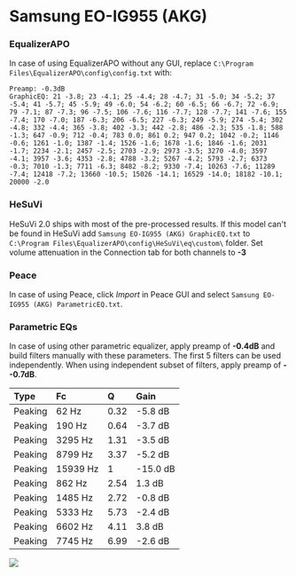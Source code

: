 # Samsung EO-IG955 (AKG)

### EqualizerAPO
In case of using EqualizerAPO without any GUI, replace `C:\Program Files\EqualizerAPO\config\config.txt`
with:
```
Preamp: -0.3dB
GraphicEQ: 21 -3.8; 23 -4.1; 25 -4.4; 28 -4.7; 31 -5.0; 34 -5.2; 37 -5.4; 41 -5.7; 45 -5.9; 49 -6.0; 54 -6.2; 60 -6.5; 66 -6.7; 72 -6.9; 79 -7.1; 87 -7.3; 96 -7.5; 106 -7.6; 116 -7.7; 128 -7.7; 141 -7.6; 155 -7.4; 170 -7.0; 187 -6.3; 206 -6.5; 227 -6.3; 249 -5.9; 274 -5.4; 302 -4.8; 332 -4.4; 365 -3.8; 402 -3.3; 442 -2.8; 486 -2.3; 535 -1.8; 588 -1.3; 647 -0.9; 712 -0.4; 783 0.0; 861 0.2; 947 0.2; 1042 -0.2; 1146 -0.6; 1261 -1.0; 1387 -1.4; 1526 -1.6; 1678 -1.6; 1846 -1.6; 2031 -1.7; 2234 -2.1; 2457 -2.5; 2703 -2.9; 2973 -3.5; 3270 -4.0; 3597 -4.1; 3957 -3.6; 4353 -2.8; 4788 -3.2; 5267 -4.2; 5793 -2.7; 6373 -0.3; 7010 -1.3; 7711 -6.3; 8482 -8.2; 9330 -7.4; 10263 -7.6; 11289 -7.4; 12418 -7.2; 13660 -10.5; 15026 -14.1; 16529 -14.0; 18182 -10.1; 20000 -2.0
```

### HeSuVi
HeSuVi 2.0 ships with most of the pre-processed results. If this model can't be found in HeSuVi add
`Samsung EO-IG955 (AKG) GraphicEQ.txt` to `C:\Program Files\EqualizerAPO\config\HeSuVi\eq\custom\` folder.
Set volume attenuation in the Connection tab for both channels to **-3**

### Peace
In case of using Peace, click *Import* in Peace GUI and select `Samsung EO-IG955 (AKG) ParametricEQ.txt`.

### Parametric EQs
In case of using other parametric equalizer, apply preamp of **-0.4dB** and build filters manually
with these parameters. The first 5 filters can be used independently.
When using independent subset of filters, apply preamp of **--0.7dB**.

| Type    | Fc       |    Q | Gain     |
|:--------|:---------|:-----|:---------|
| Peaking | 62 Hz    | 0.32 | -5.8 dB  |
| Peaking | 190 Hz   | 0.64 | -3.7 dB  |
| Peaking | 3295 Hz  | 1.31 | -3.5 dB  |
| Peaking | 8799 Hz  | 3.37 | -5.2 dB  |
| Peaking | 15939 Hz | 1    | -15.0 dB |
| Peaking | 862 Hz   | 2.54 | 1.3 dB   |
| Peaking | 1485 Hz  | 2.72 | -0.8 dB  |
| Peaking | 5333 Hz  | 5.73 | -2.4 dB  |
| Peaking | 6602 Hz  | 4.11 | 3.8 dB   |
| Peaking | 7745 Hz  | 6.99 | -2.6 dB  |

![](https://raw.githubusercontent.com/jaakkopasanen/AutoEq/master/results/oratory1990/usound/Samsung%20EO-IG955%20(AKG)/Samsung%20EO-IG955%20(AKG).png)